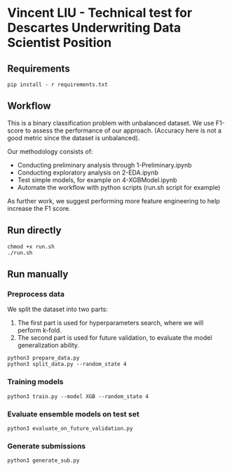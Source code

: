 # Vincent LIU - Technical test for Descartes Underwriting Data Scientist Position

## Requirements
```
pip install - r requirements.txt
```

## Workflow

This is a binary classification problem with unbalanced dataset. We use F1-score to assess the performance of our approach. (Accuracy here is not a good metric since the dataset is unbalanced).

Our methodology consists of:

* Conducting preliminary analysis through 1-Preliminary.ipynb
* Conducting exploratory analysis on 2-EDA.ipynb
* Test simple models, for example on 4-XGBModel.ipynb
* Automate the workflow with python scripts (run.sh script for example)

As further work, we suggest performing more feature engineering to help increase the F1 score.
## Run directly
```
chmod +x run.sh
./run.sh
```

## Run manually

### Preprocess data
We split the dataset into two parts:
1. The first part is used for hyperparameters search, where we will perform k-fold.
2. The second part is used for future validation, to evaluate the model generalization ability.
```
python3 prepare_data.py
python3 split_data.py --random_state 4
```

### Training models
```
python3 train.py --model XGB --random_state 4
```

### Evaluate ensemble models on test set
```
python3 evaluate_on_future_validation.py
```

### Generate submissions
```
python3 generate_sub.py
```
